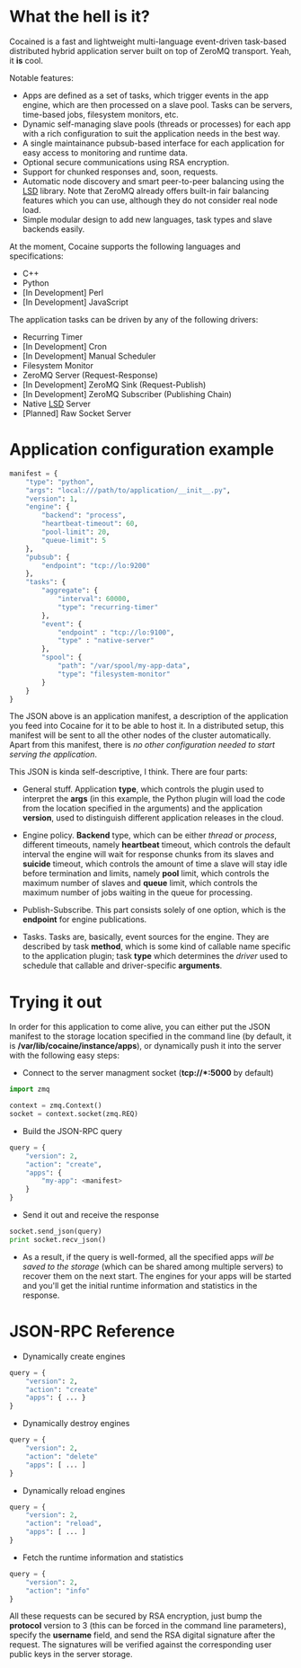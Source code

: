 What the hell is it?
====================

Cocained is a fast and lightweight multi-language event-driven task-based distributed hybrid application server built on top of ZeroMQ transport. Yeah, it __is__ cool.

Notable features:

* Apps are defined as a set of tasks, which trigger events in the app engine, which are then processed on a slave pool. Tasks can be servers, time-based jobs, filesystem monitors, etc.
* Dynamic self-managing slave pools (threads or processes) for each app with a rich configuration to suit the application needs in the best way.
* A single maintainance pubsub-based interface for each application for easy access to monitoring and runtime data.
* Optional secure communications using RSA encryption.
* Support for chunked responses and, soon, requests.
* Automatic node discovery and smart peer-to-peer balancing using the [LSD](https://github.com/tinybit/lsd) library. Note that ZeroMQ already offers built-in fair balancing features which you can use, although they do not consider real node load.
* Simple modular design to add new languages, task types and slave backends easily.

At the moment, Cocaine supports the following languages and specifications:

* C++
* Python
* [In Development] Perl
* [In Development] JavaScript

The application tasks can be driven by any of the following drivers:

* Recurring Timer
* [In Development] Cron
* [In Development] Manual Scheduler
* Filesystem Monitor
* ZeroMQ Server (Request-Response)
* [In Development] ZeroMQ Sink (Request-Publish)
* [In Development] ZeroMQ Subscriber (Publishing Chain)
* Native [LSD](https://github.com/tinybit/lsd) Server
* [Planned] Raw Socket Server

Application configuration example
=================================

```python
manifest = {
    "type": "python",
    "args": "local:///path/to/application/__init__.py",
    "version": 1,
    "engine": {
        "backend": "process",
        "heartbeat-timeout": 60,
        "pool-limit": 20,
        "queue-limit": 5
    },
    "pubsub": {
        "endpoint": "tcp://lo:9200"
    },
    "tasks": {
        "aggregate": {
            "interval": 60000,
            "type": "recurring-timer"
        },
        "event": {
            "endpoint" : "tcp://lo:9100",
            "type" : "native-server"
        },
        "spool": {
            "path": "/var/spool/my-app-data",
            "type": "filesystem-monitor"
        }
    }
}
```

The JSON above is an application manifest, a description of the application you feed into Cocaine for it to be able to host it. In a distributed setup, this manifest will be sent to all the other nodes of the cluster automatically. Apart from this manifest, there is _no other configuration needed to start serving the application_.

This JSON is kinda self-descriptive, I think. There are four parts:

* General stuff. Application __type__, which controls the plugin used to interpret the __args__ (in this example, the Python plugin will load the code from the location specified in the arguments) and the application __version__, used to distinguish different application releases in the cloud.

* Engine policy. __Backend__ type, which can be either _thread_ or _process_, different timeouts, namely __heartbeat__ timeout, which controls the default interval the engine will wait for response chunks from its slaves and __suicide__ timeout, which controls the amount of time a slave will stay idle before termination and limits, namely __pool__ limit, which controls the maximum number of slaves and __queue__ limit, which controls the maximum number of jobs waiting in the queue for processing.

* Publish-Subscribe. This part consists solely of one option, which is the __endpoint__ for engine publications.
 
* Tasks. Tasks are, basically, event sources for the engine. They are described by task __method__, which is some kind of callable name specific to the application plugin; task __type__ which determines the _driver_ used to schedule that callable and driver-specific __arguments__.

Trying it out
=============

In order for this application to come alive, you can either put the JSON manifest to the storage location specified in the command line (by default, it is __/var/lib/cocaine/instance/apps__), or dynamically push it into the server with the following easy steps:

* Connect to the server managment socket (__tcp://*:5000__ by default)

```python
import zmq

context = zmq.Context()
socket = context.socket(zmq.REQ)
```

* Build the JSON-RPC query

```python
query = {
    "version": 2,
    "action": "create",
    "apps": {
        "my-app": <manifest>
    }
}
```

* Send it out and receive the response

```python
socket.send_json(query)
print socket.recv_json()
```

* As a result, if the query is well-formed, all the specified apps _will be saved to the storage_ (which can be shared among multiple servers) to recover them on the next start. The engines for your apps will be started and you'll get the initial runtime information and statistics in the response.

JSON-RPC Reference
==================

* Dynamically create engines

```python
query = {
    "version": 2,
    "action": "create"
    "apps": { ... }
}
```

* Dynamically destroy engines

```python
query = {
    "version": 2,
    "action": "delete"
    "apps": [ ... ]
}
```

* Dynamically reload engines

```python
query = {
    "version": 2,
    "action": "reload",
    "apps": [ ... ]
}
```

* Fetch the runtime information and statistics

```python
query = {
    "version": 2,
    "action": "info"
}
```

All these requests can be secured by RSA encryption, just bump the __protocol__ version to 3 (this can be forced in the command line parameters), specify the __username__ field, and send the RSA digital signature after the request. The signatures will be verified against the corresponding user public keys in the server storage.
